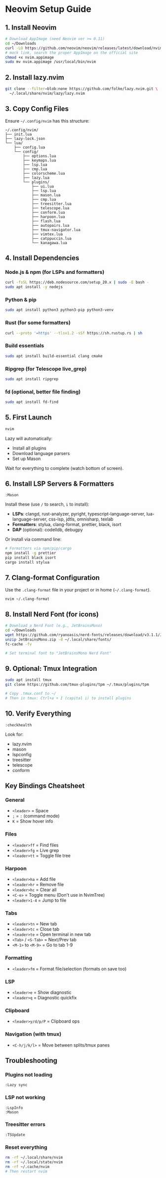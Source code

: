 # Neovim Setup Guide

## 1. Install Neovim

```bash
# Download AppImage (need Neovim ver >= 0.11)
cd ~/Downloads
curl -LO https://github.com/neovim/neovim/releases/latest/download/nvim.appimage
# mock link, search the proper AppImage on the official site
chmod +x nvim.appimage
sudo mv nvim.appimage /usr/local/bin/nvim
```

## 2. Install lazy.nvim

```bash
git clone --filter=blob:none https://github.com/folke/lazy.nvim.git \
  ~/.local/share/nvim/lazy/lazy.nvim
```

## 3. Copy Config Files

Ensure `~/.config/nvim` has this structure:
```
~/.config/nvim/
├── init.lua
├── lazy-lock.json
└── lua/
    ├── config.lua
    └── config/
        ├── options.lua
        ├── keymaps.lua
        ├── lsp.lua
        ├── cmp.lua
        ├── colorscheme.lua
        ├── lazy.lua
        └── plugins/
            ├── ui.lua
            ├── lsp.lua
            ├── mason.lua
            ├── cmp.lua
            ├── treesitter.lua
            ├── telescope.lua
            ├── conform.lua
            ├── harpoon.lua
            ├── flash.lua
            ├── autopairs.lua
            ├── tmux-navigator.lua
            ├── vimtex.lua
            ├── catppuccin.lua
            └── kanagawa.lua
```

## 4. Install Dependencies

### Node.js & npm (for LSPs and formatters)
```bash
curl -fsSL https://deb.nodesource.com/setup_20.x | sudo -E bash -
sudo apt install -y nodejs
```

### Python & pip
```bash
sudo apt install python3 python3-pip python3-venv
```

### Rust (for some formatters)
```bash
curl --proto '=https' --tlsv1.2 -sSf https://sh.rustup.rs | sh
```

### Build essentials
```bash
sudo apt install build-essential clang cmake
```

### Ripgrep (for Telescope live_grep)
```bash
sudo apt install ripgrep
```

### fd (optional, better file finding)
```bash
sudo apt install fd-find
```

## 5. First Launch

```bash
nvim
```

Lazy will automatically:
- Install all plugins
- Download language parsers
- Set up Mason

Wait for everything to complete (watch bottom of screen).

## 6. Install LSP Servers & Formatters

```vim
:Mason
```

Install these (use `/` to search, `i` to install):
- **LSPs**: clangd, rust-analyzer, pyright, typescript-language-server, lua-language-server, css-lsp, jdtls, omnisharp, texlab
- **Formatters**: stylua, clang-format, prettier, black, isort
- **DAP** (optional): codelldb, debugpy

Or install via command line:
```bash
# Formatters via npm/pip/cargo
npm install -g prettier
pip install black isort
cargo install stylua
```

## 7. Clang-format Configuration

Use the `.clang-format` file in your project or in home (`~/.clang-format`).
```bash
nvim ~/.clang-format
```

## 8. Install Nerd Font (for icons)

```bash
# Download a Nerd Font (e.g., JetBrainsMono)
cd ~/Downloads
wget https://github.com/ryanoasis/nerd-fonts/releases/download/v3.1.1/JetBrainsMono.zip
unzip JetBrainsMono.zip -d ~/.local/share/fonts/
fc-cache -fv

# Set terminal font to "JetBrainsMono Nerd Font"
```

## 9. Optional: Tmux Integration

```bash
sudo apt install tmux
git clone https://github.com/tmux-plugins/tpm ~/.tmux/plugins/tpm

# Copy .tmux.conf to ~/
# Then in tmux: Ctrl+a + I (capital i) to install plugins
```

## 10. Verify Everything

```vim
:checkhealth
```

Look for:
- lazy.nvim
- mason
- lspconfig
- treesitter
- telescope
- conform

## Key Bindings Cheatsheet

### General
- `<leader>` = Space
- `;` = `:` (command mode)
- `K` = Show hover info

### Files
- `<leader>ff` = Find files
- `<leader>fg` = Live grep
- `<leader>tt` = Toggle file tree

### Harpoon
- `<leader>ha` = Add file
- `<leader>hr` = Remove file
- `<leader>hc` = Clear all
- `<C-e>` = Toggle menu (Don't use in NvimTree)
- `<leader>1-4` = Jump to file

### Tabs
- `<leader>tn` = New tab
- `<leader>tc` = Close tab
- `<leader>te` = Open terminal in new tab
- `<Tab>` / `<S-Tab>` = Next/Prev tab
- `<M-1>` to `<M-9>` = Go to tab 1-9

### Formatting
- `<leader>fm` = Format file/selection (formats on save too)

### LSP
- `<leader>e` = Show diagnostic
- `<leader>q` = Diagnostic quickfix

### Clipboard
- `<leader>y/d/p/P` = Clipboard ops

### Navigation (with tmux)
- `<C-h/j/k/l>` = Move between splits/tmux panes

## Troubleshooting

### Plugins not loading
```vim
:Lazy sync
```

### LSP not working
```vim
:LspInfo
:Mason
```

### Treesitter errors
```vim
:TSUpdate
```

### Reset everything
```bash
rm -rf ~/.local/share/nvim
rm -rf ~/.local/state/nvim
rm -rf ~/.cache/nvim
# Then restart nvim
```
